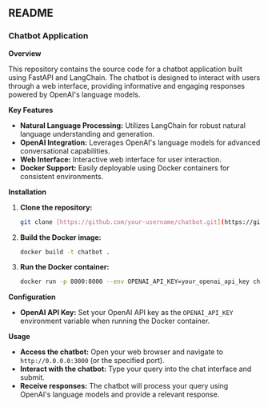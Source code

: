 ## **README**

### **Chatbot Application**

**Overview**

This repository contains the source code for a chatbot application built using FastAPI and LangChain. The chatbot is designed to interact with users through a web interface, providing informative and engaging responses powered by OpenAI's language models.

**Key Features**

  - **Natural Language Processing:** Utilizes LangChain for robust natural language understanding and generation.
  - **OpenAI Integration:** Leverages OpenAI's language models for advanced conversational capabilities.
  - **Web Interface:** Interactive web interface for user interaction.
  - **Docker Support:** Easily deployable using Docker containers for consistent environments.


**Installation**

1.  **Clone the repository:**
    ```bash
    git clone [https://github.com/your-username/chatbot.git](https://github.com/your-username/chatbot.git)
    ```
2.  **Build the Docker image:**
    ```bash
    docker build -t chatbot .
    ```
3.  **Run the Docker container:**
    ```bash
    docker run -p 8000:8000 --env OPENAI_API_KEY=your_openai_api_key chatbot
    ```

**Configuration**

  - **OpenAI API Key:** Set your OpenAI API key as the `OPENAI_API_KEY` environment variable when running the Docker container.

**Usage**

  - **Access the chatbot:** Open your web browser and navigate to `http://0.0.0.0:3000` (or the specified port).
  - **Interact with the chatbot:** Type your query into the chat interface and submit.
  - **Receive responses:** The chatbot will process your query using OpenAI's language models and provide a relevant response.


